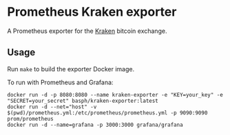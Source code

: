 # Prometheus Kraken exporter

A Prometheus exporter for the [Kraken](https://www.kraken.com) bitcoin exchange.

## Usage
Run `make` to build the exporter Docker image.

To run with Prometheus and Grafana:
```
docker run -d -p 8080:8080 --name kraken-exporter -e "KEY=your_key" -e "SECRET=your_secret" basph/kraken-exporter:latest
docker run -d --net="host" -v $(pwd)/prometheus.yml:/etc/prometheus/prometheus.yml -p 9090:9090 prom/prometheus
docker run -d --name=grafana -p 3000:3000 grafana/grafana
```